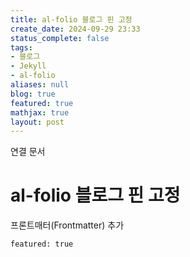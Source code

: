 ```yaml
---
title: al-folio 블로그 핀 고정
create_date: 2024-09-29 23:33
status_complete: false
tags:
- 블로그
- Jekyll
- al-folio
aliases: null
blog: true
featured: true
mathjax: true
layout: post
---
```

연결 문서


# al-folio 블로그 핀 고정

프론트매터(Frontmatter) 추가

`featured: true`

